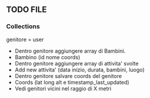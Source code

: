 ## TODO FILE

### Collections
genitore = user
- Dentro genitore aggiungere array di Bambini.
- Bambino (id nome coords)
- Dentro genitore aggiungere array di attivita' svolte
- Add new attivita' (data inizio, durata, bambini, luogo)
- Dentro genitore salvare coords del genitore
- Coords (lat long alt e timestamp_last_updated)
- Vedi genitori vicini nel raggio di X metri




